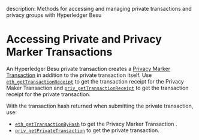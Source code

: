 description: Methods for accessing and managing private transactions and privacy groups with Hyperledger Besu
<!--- END of page meta data -->

# Accessing Private and Privacy Marker Transactions 

An Hyperledger Besu private transaction creates a [Privacy Marker Transaction](../../Concepts/Privacy/Private-Transaction-Processing.md) in addition to the private transaction itself. 
Use [`eth_getTransactionReceipt`](../../Reference/API-Methods.md#eth_gettransactionreceipt) to 
get the transaction receipt for the Privacy Maker Transaction and [`priv_getTransactionReceipt`](../../Reference/API-Methods.md#priv_gettransactionreceipt) 
to get the transaction receipt for the private transaction. 

With the transaction hash returned when submitting the private transaction, use: 

* [`eth_getTransactionByHash`](../../Reference/API-Methods.md#eth_gettransactionbyhash) to 
get the Privacy Marker Transaction . 
* [`priv_getPrivateTransaction`](../../Reference/API-Methods.md#priv_getprivatetransaction) 
to get the private transaction. 
